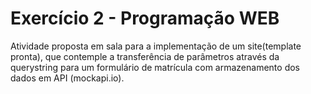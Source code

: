 
# Exercício 2 - Programação WEB 

Atividade proposta em sala para a implementação de um site(template pronta), que contemple a transferência de parâmetros através da querystring para um formulário de matrícula com armazenamento dos dados em API (mockapi.io). 



